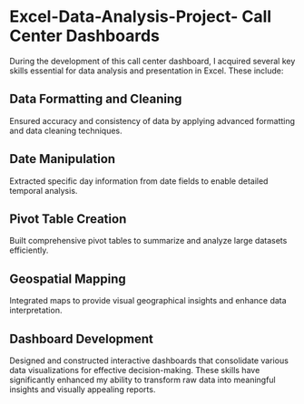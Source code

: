 # Excel-Data-Analysis-Project-  Call Center Dashboards
 
During the development of this call center dashboard, I acquired several key skills essential for data analysis and presentation in Excel. These include:

## Data Formatting and Cleaning
Ensured accuracy and consistency of data by applying advanced formatting and data cleaning techniques.
## Date Manipulation
Extracted specific day information from date fields to enable detailed temporal analysis.
## Pivot Table Creation
Built comprehensive pivot tables to summarize and analyze large datasets efficiently.
## Geospatial Mapping
Integrated maps to provide visual geographical insights and enhance data interpretation.
## Dashboard Development
Designed and constructed interactive dashboards that consolidate various data visualizations for effective decision-making.
These skills have significantly enhanced my ability to transform raw data into meaningful insights and visually appealing reports.
